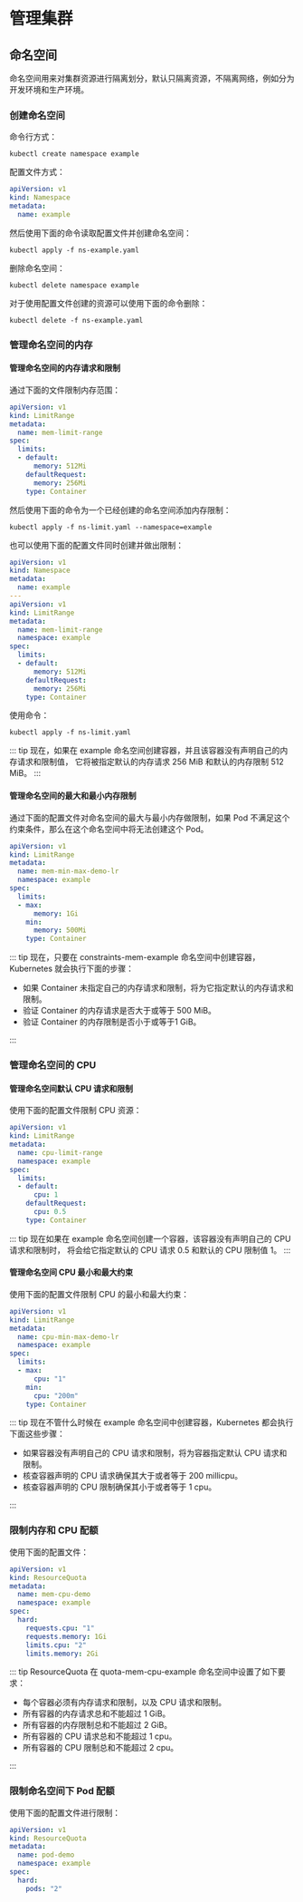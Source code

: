 # 管理集群

## 命名空间

命名空间用来对集群资源进行隔离划分，默认只隔离资源，不隔离网络，例如分为开发环境和生产环境。

### 创建命名空间

命令行方式：

```shell
kubectl create namespace example
```

配置文件方式：

```yaml
apiVersion: v1
kind: Namespace
metadata:
  name: example
```

然后使用下面的命令读取配置文件并创建命名空间：

```shell
kubectl apply -f ns-example.yaml
```

删除命名空间：

```shell
kubectl delete namespace example
```

对于使用配置文件创建的资源可以使用下面的命令删除：

```shell
kubectl delete -f ns-example.yaml
```

### 管理命名空间的内存

#### 管理命名空间的内存请求和限制

通过下面的文件限制内存范围：

```yaml
apiVersion: v1
kind: LimitRange
metadata:
  name: mem-limit-range
spec:
  limits:
  - default:
      memory: 512Mi
    defaultRequest:
      memory: 256Mi
    type: Container
```

然后使用下面的命令为一个已经创建的命名空间添加内存限制：

```shell
kubectl apply -f ns-limit.yaml --namespace=example
```

也可以使用下面的配置文件同时创建并做出限制：

```yaml
apiVersion: v1
kind: Namespace
metadata:
  name: example
---
apiVersion: v1
kind: LimitRange
metadata:
  name: mem-limit-range
  namespace: example
spec:
  limits:
  - default:
      memory: 512Mi
    defaultRequest:
      memory: 256Mi
    type: Container
```

使用命令：

```shell
kubectl apply -f ns-limit.yaml
```

::: tip
现在，如果在 example 命名空间创建容器，并且该容器没有声明自己的内存请求和限制值， 它将被指定默认的内存请求 256 MiB 和默认的内存限制 512 MiB。
:::

#### 管理命名空间的最大和最小内存限制

通过下面的配置文件对命名空间的最大与最小内存做限制，如果 Pod 不满足这个约束条件，那么在这个命名空间中将无法创建这个 Pod。

```yaml
apiVersion: v1
kind: LimitRange
metadata:
  name: mem-min-max-demo-lr
  namespace: example
spec:
  limits:
  - max:
      memory: 1Gi
    min:
      memory: 500Mi
    type: Container
```

::: tip 现在，只要在 constraints-mem-example 命名空间中创建容器，Kubernetes 就会执行下面的步骤：

- 如果 Container 未指定自己的内存请求和限制，将为它指定默认的内存请求和限制。
- 验证 Container 的内存请求是否大于或等于 500 MiB。
- 验证 Container 的内存限制是否小于或等于1 GiB。

:::

### 管理命名空间的 CPU

#### 管理命名空间默认 CPU 请求和限制

使用下面的配置文件限制 CPU 资源：

```yaml
apiVersion: v1
kind: LimitRange
metadata:
  name: cpu-limit-range
  namespace: example
spec:
  limits:
  - default:
      cpu: 1
    defaultRequest:
      cpu: 0.5
    type: Container
```

::: tip
现在如果在 example 命名空间创建一个容器，该容器没有声明自己的 CPU 请求和限制时， 将会给它指定默认的 CPU 请求 0.5 和默认的 CPU 限制值 1。
:::

#### 管理命名空间 CPU 最小和最大约束

使用下面的配置文件限制 CPU 的最小和最大约束：

```yaml
apiVersion: v1
kind: LimitRange
metadata:
  name: cpu-min-max-demo-lr
  namespace: example
spec:
  limits:
  - max:
      cpu: "1"
    min:
      cpu: "200m"
    type: Container
```

::: tip 现在不管什么时候在 example 命名空间中创建容器，Kubernetes 都会执行下面这些步骤：

- 如果容器没有声明自己的 CPU 请求和限制，将为容器指定默认 CPU 请求和限制。
- 核查容器声明的 CPU 请求确保其大于或者等于 200 millicpu。
- 核查容器声明的 CPU 限制确保其小于或者等于 1 cpu。

:::

### 限制内存和 CPU 配额

使用下面的配置文件：

```yaml
apiVersion: v1
kind: ResourceQuota
metadata:
  name: mem-cpu-demo
  namespace: example
spec:
  hard:
    requests.cpu: "1"
    requests.memory: 1Gi
    limits.cpu: "2"
    limits.memory: 2Gi

```

::: tip ResourceQuota 在 quota-mem-cpu-example 命名空间中设置了如下要求：

- 每个容器必须有内存请求和限制，以及 CPU 请求和限制。
- 所有容器的内存请求总和不能超过 1 GiB。
- 所有容器的内存限制总和不能超过 2 GiB。
- 所有容器的 CPU 请求总和不能超过 1 cpu。
- 所有容器的 CPU 限制总和不能超过 2 cpu。

:::

### 限制命名空间下 Pod 配额

使用下面的配置文件进行限制：

```yaml
apiVersion: v1
kind: ResourceQuota
metadata:
  name: pod-demo
  namespace: example
spec:
  hard:
    pods: "2"
```
